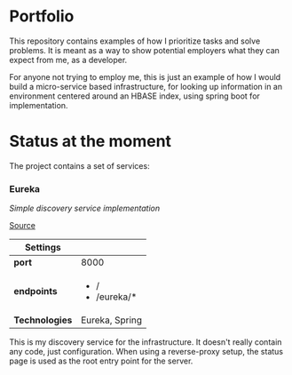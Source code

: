 # Portfolio
This repository contains examples of how I prioritize tasks and solve problems. It is meant as a way to show potential employers what they can expect from me, as a developer.

For anyone not trying to employ me, this is just an example of how I would build a micro-service based infrastructure, for looking up information in an environment centered around an HBASE index, using spring boot for implementation. 

# Status at the moment
The project contains a set of services:

### Eureka
_Simple discovery service implementation_

[Source](https://github.com/ViktorKob/portfolio/tree/master/infrastructure "Infrastructure root")

| Settings | |
|---|---|
|**port**|8000|
|**endpoints**|<ul><li>/</li><li>/eureka/*</li> |
|**Technologies**|Eureka, Spring|

This is my discovery service for the infrastructure. It doesn't really contain any code, just configuration. When using a reverse-proxy setup, the status page is used as the root entry point for the server.





